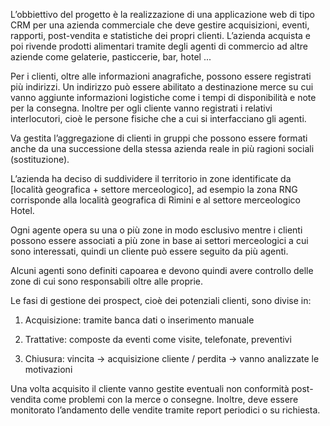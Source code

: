 L’obbiettivo del progetto è la realizzazione di una applicazione web di tipo CRM per una azienda commerciale che deve gestire acquisizioni, eventi, rapporti, post-vendita e statistiche dei propri clienti. L’azienda acquista e poi rivende prodotti alimentari tramite degli agenti di commercio ad altre aziende come gelaterie, pasticcerie, bar, hotel ... 

Per i clienti, oltre alle informazioni anagrafiche, possono essere registrati più indirizzi. Un indirizzo può essere abilitato a destinazione merce su cui vanno aggiunte informazioni logistiche come i tempi di disponibilità e note per la consegna. Inoltre per ogli cliente vanno registrati i relativi interlocutori, cioè le persone fisiche che a cui si interfacciano gli agenti. 

Va gestita l’aggregazione di clienti in gruppi che possono essere formati anche da una successione della stessa azienda reale in più ragioni sociali (sostituzione). 

L’azienda ha deciso di suddividere il territorio in zone identificate da [località geografica + settore merceologico], ad esempio la zona RNG corrisponde alla località geografica di Rimini e al settore merceologico Hotel. 

Ogni agente opera su una o più zone in modo esclusivo mentre i clienti possono essere associati a più zone in base ai settori merceologici a cui sono interessati, quindi un cliente può essere seguito da più agenti. 

Alcuni agenti sono definiti capoarea e devono quindi avere controllo delle zone di cui sono responsabili oltre alle proprie. 

Le fasi di gestione dei prospect, cioè dei potenziali clienti, sono divise in: 

1) Acquisizione: tramite banca dati o inserimento manuale 

2) Trattative: composte da eventi come visite, telefonate, preventivi 

3) Chiusura: vincita -> acquisizione cliente / perdita -> vanno analizzate le motivazioni 

 
Una volta acquisito il cliente vanno gestite eventuali non conformità post-vendita come problemi con la merce o consegne. Inoltre, deve essere monitorato l’andamento delle vendite tramite report periodici o su richiesta.